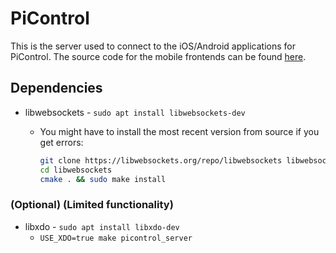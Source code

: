 # PiControl

This is the server used to connect to the iOS/Android applications for PiControl.
The source code for the mobile frontends can be found [here](https://github.com/mackalex/pi-control-frontend).

## Dependencies
- libwebsockets - `sudo apt install libwebsockets-dev`
  - You might have to install the most recent version from source if you get errors:

    ```bash
    git clone https://libwebsockets.org/repo/libwebsockets libwebsockets
    cd libwebsockets
    cmake . && sudo make install
    ```
### (Optional) (Limited functionality)
- libxdo - `sudo apt install libxdo-dev`
  - `USE_XDO=true make picontrol_server`
